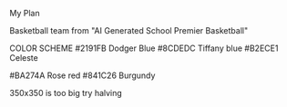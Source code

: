 My Plan

Basketball team from "AI Generated School Premier Basketball"

COLOR SCHEME
#2191FB Dodger Blue
#8CDEDC Tiffany blue
#B2ECE1 Celeste

#BA274A Rose red
#841C26 Burgundy

350x350 is too big try halving